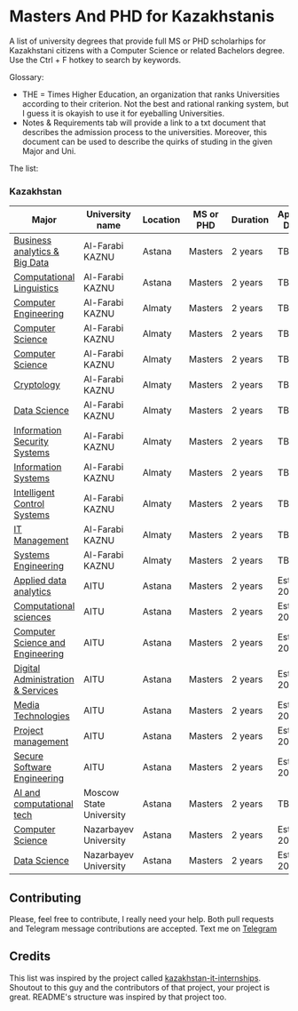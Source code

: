 # Masters And PHD for Kazakhstanis
A list of university degrees that provide full MS or PHD scholarhips for Kazakhstani citizens with a Computer Science or related Bachelors degree.
Use the Ctrl + F hotkey to search by keywords.

Glossary: 
* THE = Times Higher Education, an organization that ranks Universities according to their criterion. Not the best and rational ranking system, but I guess it is okayish to use it for eyeballing Universities.
* Notes & Requirements tab will provide a link to a txt document that describes the admission process to the universities. Moreover, this document can be used to describe the quirks of studing in the given Major and Uni. 

The list:
### Kazakhstan
| Major     | University name          | Location | MS or PHD | Duration  | Application Deadline   | Notes & Requierements | THE ranking |
| ---------------- | ------------------- | ---------------- | --- | ---------------------------------------------------- | ---------- | --------- | ------- |
[Business analytics & Big Data](https://farabi.university/programs/1743) | Al-Farabi KAZNU | Astana | Masters | 2 years | TBA | TBA | 801-1000 |
[Computational Linguistics](https://farabi.university/programs/1746) | Al-Farabi KAZNU | Astana | Masters | 2 years | TBA | TBA | 801-1000 |
[Computer Engineering](https://farabi.university/programs/1748) | Al-Farabi KAZNU | Almaty | Masters | 2 years | TBA | TBA | 801-1000 |
[Computer Science](https://farabi.university/programs/1750) | Al-Farabi KAZNU | Almaty | Masters | 2 years | TBA | TBA | 801-1000 |
[Computer Science](https://farabi.university/programs/2165) | Al-Farabi KAZNU | Almaty | Masters | 2 years | TBA | TBA | 801-1000 |
[Cryptology](https://farabi.university/programs/2537) | Al-Farabi KAZNU | Almaty | Masters | 2 years | TBA | TBA | 801-1000 |
[Data Science](https://farabi.university/programs/2439) | Al-Farabi KAZNU | Almaty | Masters | 2 years | TBA | TBA | 801-1000 |
[Information Security Systems](https://farabi.university/programs/1725) | Al-Farabi KAZNU | Almaty | Masters | 2 years | TBA | TBA | 801-1000 |
[Information Systems](https://farabi.university/programs/1747) | Al-Farabi KAZNU | Almaty | Masters | 2 years | TBA | TBA | 801-1000 |
[Intelligent Control Systems](https://farabi.university/programs/1959) | Al-Farabi KAZNU | Almaty | Masters | 2 years | TBA | TBA | 801-1000 |
[IT Management](https://farabi.university/programs/2195) | Al-Farabi KAZNU | Almaty | Masters | 2 years | TBA | TBA | 801-1000 |
[Systems Engineering](https://farabi.university/programs/2215) | Al-Farabi KAZNU | Almaty | Masters | 2 years | TBA | TBA | 801-1000 |
[Applied data analytics](https://astanait.edu.kz/magistratura-prikladnaya-analitika-dannykh/) | AITU | Astana | Masters | 2 years | Est. Aug 2025 | TBA | Unranked |
[Computational sciences](https://astanait.edu.kz/magistratura-vychislitelnye-nauki/) | AITU | Astana | Masters | 2 years | Est. Aug 2025 | TBA | Unranked |
[Computer Science and Engineering](https://astanait.edu.kz/en/masters-degree-program-computer-science-and-engineering/) | AITU | Astana | Masters | 2 years | Est. Aug 2025 | TBA | Unranked |
[Digital Administration & Services](https://astanait.edu.kz/en/secure-software-engineering-3/) | AITU | Astana | Masters | 2 years | Est. Aug 2025 | TBA | Unranked |
[Media Technologies](https://astanait.edu.kz/en/masters-degree-educational-program-media-technologies/) | AITU | Astana | Masters | 2 years | Est. Aug 2025 | TBA | Unranked |
[Project management](https://astanait.edu.kz/magistratura-upravlenie-proektami/) | AITU | Astana | Masters | 2 years | Est. Aug 2025 | TBA | Unranked |
[Secure Software Engineering](https://astanait.edu.kz/en/secure-software-engineering-3/) | AITU | Astana | Masters | 2 years | Est. Aug 2025 | TBA | Unranked |
[AI and computational tech](https://www.msu.kz/education/spetsialnosti-i-napravleniya-obucheniya/detail.php?ELEMENT_ID=9574&SECTION_ID=316&IBLOCK_ID=11) | Moscow State University | Astana | Masters | 2 years | TBA | TBA | Unranked
[Computer Science](https://seds.nu.edu.kz/msc_in_cs) | Nazarbayev University | Astana | Masters | 2 years | Est. Apr 2025 | TBA | 401-500 |
[Data Science](https://seds.nu.edu.kz/msc_in_ds) | Nazarbayev University | Astana | Masters | 2 years | Est. Apr 2025 | TBA | 401-500 |



## Contributing

Please, feel free to contribute, I really need your help. Both pull requests and Telegram message contributions are accepted.
Text me on [Telegram](https://t.me/aurum_experience)

## Credits

This list was inspired by the project called [kazakhstan-it-internships](https://github.com/danabeknar/kazakhstan-it-internships). Shoutout to this guy and the contributors of that project, your project is great.
README's structure was inspired by that project too.


